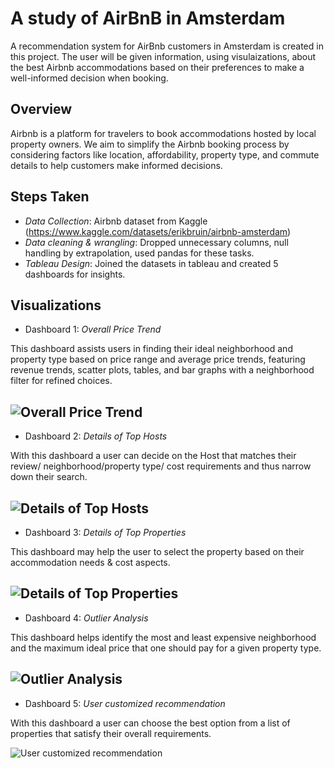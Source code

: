 
# A study of AirBnB in Amsterdam

A recommendation system for AirBnb customers in Amsterdam is created in this project. The user will be given information, using visulaizations, about the best Airbnb accommodations based on their preferences to make a well-informed decision when booking.


## Overview
Airbnb is a platform for travelers to book accommodations hosted by local property owners. We aim to simplify the Airbnb booking process by considering factors like location, affordability, property type, and commute details to help customers make informed decisions.





## Steps Taken  

- *Data Collection*: Airbnb dataset from Kaggle (https://www.kaggle.com/datasets/erikbruin/airbnb-amsterdam) 
- *Data cleaning & wrangling*: Dropped unnecessary columns, null handling by extrapolation, used pandas for these tasks.
- *Tableau Design*: Joined the datasets in tableau and created 5 dashboards for insights.
      
## Visualizations

- Dashboard 1: *Overall Price Trend* 

This dashboard assists users in finding their ideal neighborhood and property type based on price range and average price trends, featuring revenue trends, scatter plots, tables, and bar graphs with a neighborhood filter for refined choices.

![Overall Price Trend](https://github.com/swethasubu93/Data-Visualization-Project/assets/109064336/2c13b22a-a759-4f25-94ba-b3c9813409b5)
----
- Dashboard 2: *Details of Top Hosts*

With this dashboard a user can decide on the Host that matches their review/ neighborhood/property type/ cost requirements and thus narrow down their search.

![Details of Top Hosts](https://github.com/swethasubu93/Data-Visualization-Project/assets/109064336/ef23ce49-b2e8-4ca3-b799-bfa6a2e86b5c)
----
- Dashboard 3: *Details of Top Properties*

This dashboard may help the user to select the property based on their accommodation needs & cost aspects. 

![Details of Top Properties](https://github.com/swethasubu93/Data-Visualization-Project/assets/109064336/2c0cbb7f-fac7-40d8-a254-2d025dac9faf)
----
- Dashboard 4: *Outlier Analysis*

This dashboard helps identify the most and least expensive neighborhood and the maximum ideal price that one should pay for a given property type.

![Outlier Analysis](https://github.com/swethasubu93/Data-Visualization-Project/assets/109064336/4e81ff81-9182-43ac-a7d7-de71cf2816f4)
---
- Dashboard 5: *User customized recommendation*

With this dashboard a user can choose the best option from a list of properties that satisfy their overall requirements.

![User customized recommendation](https://github.com/swethasubu93/Data-Visualization-Project/assets/109064336/5b42ac2d-00a8-4ca5-bfc1-8c9c608b1049)


